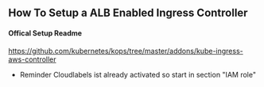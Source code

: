 ## How To Setup a ALB Enabled Ingress Controller

#### Offical Setup Readme
https://github.com/kubernetes/kops/tree/master/addons/kube-ingress-aws-controller

* Reminder Cloudlabels ist already activated so start in section "IAM role"
